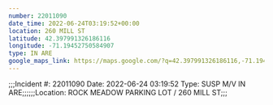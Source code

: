 ```yaml
---
number: 22011090
date_time: 2022-06-24T03:19:52+00:00
location: 260 MILL ST
latitude: 42.397991326186116
longitude: -71.19452750584907
type: IN ARE
google_maps_link: https://maps.google.com/?q=42.397991326186116,-71.19452750584907
---
```


;;;Incident #: 22011090  Date: 2022-06-24 03:19:52   Type: SUSP M/V IN ARE;;;;;;Location: ROCK MEADOW PARKING LOT / 260 MILL ST;;;
